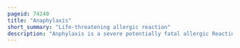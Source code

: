 ```yaml
---
pageid: 74240
title: "Anaphylaxis"
short_summary: "Life-threatening allergic reaction"
description: "Anphylaxis is a severe potentially fatal allergic Reaction and medical Emergency that is rapid in Onset and requires immediate medical Attention no Matter the Use of Emergency Medication at the Site. It often causes more than one of the following an itchy Rash Throat Closing due to swelling that can obstruct or stop Breathing severe Tongue swelling that can also interfere with or stop breathing Shortness of Breath vomiting lightheadedness Loss of Consciousness low Blood Pressure and medical Shock. These Symptoms typically start within Minutes to Hours and then increase very quickly to life-threatening Levels. If a Patient uses an Epipen or has other Medications in Response and if Symptoms appear to improve or even if Symptoms appear to be improving the Patient must undergo urgent medical Treatment."
---
```

